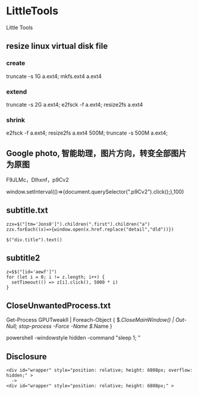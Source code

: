 # LittleTools
Little Tools

## resize linux virtual disk file
### create
truncate -s 1G a.ext4; mkfs.ext4 a.ext4
### extend 
truncate -s 2G a.ext4; e2fsck -f a.ext4; resize2fs a.ext4
### shrink 
e2fsck -f a.ext4; resize2fs a.ext4 500M; truncate -s 500M a.ext4;

## Google photo, 智能助理，图片方向，转变全部图片为原图
F9JLMc，Dlhxnf，p9Cv2

window.setInterval(()=>{document.querySelector(".p9Cv2").click();},100)  
  

## subtitle.txt
```
zzx=$("[tm='Jons0']").children(".first").children("a")  
zzx.forEach((x)=>{window.open(x.href.replace("detail","dld"))})

$("div.title").text()
```
  
## subtitle2
```
z=$$("[id='aewf']")  
for (let i = 0; i != z.length; i++) {  
  setTimeout(() => z[i].click(), 5000 * i)  
}
```

## CloseUnwantedProcess.txt
Get-Process GPUTweakII | Foreach-Object { $_.CloseMainWindow() | Out-Null; stop-process -Force -Name $_.Name }

powershell -windowstyle hidden -command "sleep 1; "

## Disclosure
```
<div id="wrapper" style="position: relative; height: 6808px; overflow: hidden;" >
  ->
<div id="wrapper" style="position: relative; height: 6808px;" >
```
